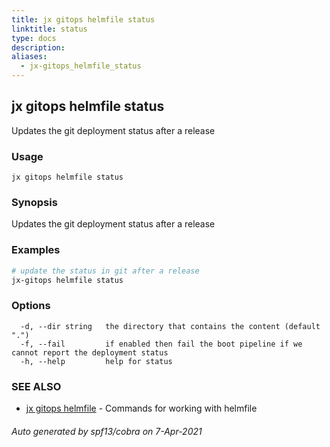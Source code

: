 ```yaml
---
title: jx gitops helmfile status
linktitle: status
type: docs
description: 
aliases:
  - jx-gitops_helmfile_status
---
```


## jx gitops helmfile status

Updates the git deployment status after a release

### Usage

```
jx gitops helmfile status
```

### Synopsis

Updates the git deployment status after a release

### Examples

  ```bash
  # update the status in git after a release
  jx-gitops helmfile status

  ```
### Options

```
  -d, --dir string   the directory that contains the content (default ".")
  -f, --fail         if enabled then fail the boot pipeline if we cannot report the deployment status
  -h, --help         help for status
```

### SEE ALSO

* [jx gitops helmfile](..)	 - Commands for working with helmfile

###### Auto generated by spf13/cobra on 7-Apr-2021
